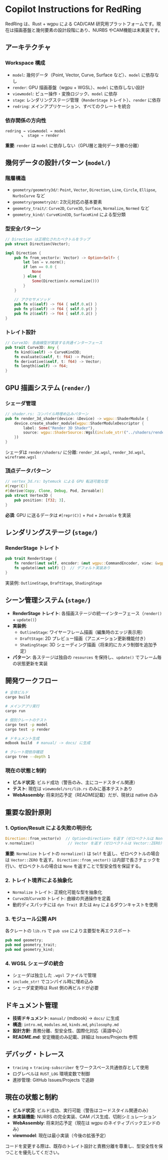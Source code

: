 # Copilot Instructions for RedRing

RedRing は、Rust + wgpu による CAD/CAM 研究用プラットフォームです。現在は描画基盤と幾何要素の設計段階にあり、NURBS やCAM機能は未実装です。

## アーキテクチャ

### Workspace 構成
- `model`: 幾何データ（Point, Vector, Curve, Surface など）、`model` に依存なし
- `render`: GPU 描画基盤（wgpu + WGSL）、`model` に依存しない設計
- `viewmodel`: ビュー操作・変換ロジック、`model` に依存
- `stage`: レンダリングステージ管理（`RenderStage` トレイト）、`render` に依存
- `redring`: メインアプリケーション、すべてのクレートを統合

### 依存関係の方向性
```
redring → viewmodel → model
       ↘  stage → render
```
**重要**: `render` は `model` に依存しない（GPU層と幾何データ層の分離）

## 幾何データの設計パターン (`model/`)

### 階層構造
- `geometry/geometry3d/`: `Point`, `Vector`, `Direction`, `Line`, `Circle`, `Ellipse`, `NurbsCurve` など
- `geometry/geometry2d/`: 2次元対応の基本要素
- `geometry_trait/`: `Curve2D`, `Curve3D`, `Surface`, `Normalize`, `Normed` など
- `geometry_kind/`: `CurveKind3D`, `SurfaceKind` による型分類

### 型安全パターン
```rust
// Direction は正規化されたベクトルをラップ
pub struct Direction(Vector);

impl Direction {
    pub fn from_vector(v: Vector) -> Option<Self> {
        let len = v.norm();
        if len == 0.0 {
            None
        } else {
            Some(Direction(v.normalize()))
        }
    }
    
    // アクセサメソッド
    pub fn x(&self) -> f64 { self.0.x() }
    pub fn y(&self) -> f64 { self.0.y() }
    pub fn z(&self) -> f64 { self.0.z() }
}
```

### トレイト設計
```rust
// Curve3D: 各曲線型が実装する共通インターフェース
pub trait Curve3D: Any {
    fn kind(&self) -> CurveKind3D;
    fn evaluate(&self, t: f64) -> Point;
    fn derivative(&self, t: f64) -> Vector;
    fn length(&self) -> f64;
}
```

## GPU 描画システム (`render/`)

### シェーダ管理
```rust
// shader.rs: コンパイル時埋め込みパターン
pub fn render_3d_shader(device: &Device) -> wgpu::ShaderModule {
    device.create_shader_module(wgpu::ShaderModuleDescriptor {
        label: Some("Render 3D Shader"),
        source: wgpu::ShaderSource::Wgsl(include_str!("../shaders/render_3d.wgsl").into()),
    })
}
```
シェーダは `render/shaders/` に分離: `render_2d.wgsl`, `render_3d.wgsl`, `wireframe.wgsl`

### 頂点データパターン
```rust
// vertex_3d.rs: bytemuck による GPU 転送可能な型
#[repr(C)]
#[derive(Copy, Clone, Debug, Pod, Zeroable)]
pub struct Vertex3D {
    pub position: [f32; 3],
}
```
**必須**: GPU に送るデータは `#[repr(C)]` + `Pod` + `Zeroable` を実装

## レンダリングステージ (`stage/`)

### RenderStage トレイト
```rust
pub trait RenderStage {
    fn render(&mut self, encoder: &mut wgpu::CommandEncoder, view: &wgpu::TextureView);
    fn update(&mut self) {}  // デフォルト実装あり
}
```
実装例: `OutlineStage`, `DraftStage`, `ShadingStage`

## シーン管理システム (`stage/`)

- **RenderStage トレイト**: 各描画ステージの統一インターフェース（`render()` + `update()`）
- **実装例**:
  - `OutlineStage`: ワイヤーフレーム描画（編集時のエッジ表示用）
  - `DraftStage`: 2D プレビュー描画（アニメーション更新機能付き）
  - `ShadingStage`: 3D シェーディング描画（将来的にカメラ制御を追加予定）
- **パターン**: 各ステージは独自の `resources` を保持し、`update()` でフレーム毎の状態更新を実装

## 開発ワークフロー

```bash
# 全体ビルド
cargo build

# メインアプリ実行
cargo run

# 個別クレートのテスト
cargo test -p model
cargo test -p render

# ドキュメント生成
mdbook build  # manual/ -> docs/ に生成

# クレート間依存確認
cargo tree --depth 1
```

### 現在の状態と制約

- **ビルド状況**: ビルド成功（警告のみ、主にコードスタイル関連）
- **テスト**: 現在は `viewmodel/src/lib.rs` のみに基本テストあり
- **WebAssembly**: 将来対応予定（README記載）だが、現状は native のみ

## 重要な設計原則

### 1. Option/Result による失敗の明示化
```rust
Direction::from_vector(v)  // Option<Direction> を返す（ゼロベクトルは None）
v.normalize()               // Vector を返す（ゼロベクトルは Vector::ZERO）
```

**重要**: `Normalize` トレイトの `normalize()` は `Self` を返し、ゼロベクトルの場合は `Vector::ZERO` を返す。
`Direction::from_vector()` は内部で長さチェックを行い、ゼロベクトルの場合は `None` を返すことで型安全性を保証する。

### 2. トレイト境界による抽象化
- `Normalize` トレイト: 正規化可能な型を抽象化
- `Curve2D`/`Curve3D` トレイト: 曲線の共通操作を定義
- 動的ディスパッチには `dyn Trait` または `Any` によるダウンキャストを使用

### 3. モジュール公開 API
各クレートの `lib.rs` で `pub use` により主要型を再エクスポート
```rust
pub mod geometry;
pub mod geometry_trait;
pub mod geometry_kind;
```

### 4. WGSL シェーダの統合
- シェーダは独立した `.wgsl` ファイルで管理
- `include_str!` でコンパイル時に埋め込み
- シェーダ変更時は Rust 側の再ビルドが必要

## ドキュメント管理

- **技術ドキュメント**: `manual/` (mdbook) → `docs/` に生成
- **構造**: `intro.md`, `modules.md`, `kinds.md`, `philosophy.md`
- **設計方針**: 責務分離、型安全性、国際化対応（英語中心）
- **README.md**: 安定機能のみ記載、詳細は Issues/Projects 参照

## デバッグ・トレース

- `tracing` + `tracing-subscriber` をワークスペース共通依存として使用
- ログレベルは `RUST_LOG` 環境変数で制御
- 進捗管理: GitHub Issues/Projects で追跡

## 現在の状態と制約

- **ビルド状況**: ビルド成功、実行可能（警告はコードスタイル関連のみ）
- **未実装機能**: NURBS の完全実装、CAM パス生成、切削シミュレーション
- **WebAssembly**: 将来対応予定（現在は wgpu のネイティブバックエンドのみ）
- **viewmodel**: 現在は最小実装（今後の拡張予定）

コードを変更する際は、既存のトレイト設計と責務分離を尊重し、型安全性を保つことを優先してください。
